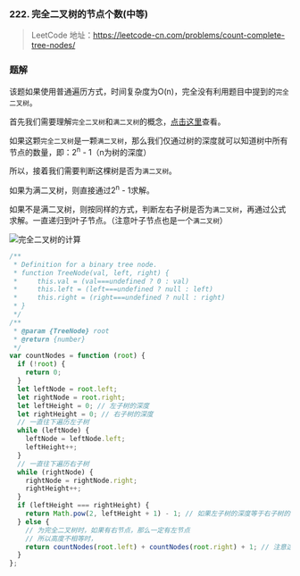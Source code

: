 ### 222. 完全二叉树的节点个数(中等)

> LeetCode 地址：https://leetcode-cn.com/problems/count-complete-tree-nodes/

### 题解
该题如果使用普通遍历方式，时间复杂度为O(n)，完全没有利用题目中提到的`完全二叉树`。

首先我们需要理解`完全二叉树`和`满二叉树`的概念，[点击这里](https://github.com/kerwin-ly/Blog/blob/master/data-structure/%E4%BA%8C%E5%8F%89%E6%A0%91.md)查看。

如果这颗`完全二叉树`是一颗`满二叉树`，那么我们仅通过树的深度就可以知道树中所有节点的数量，即：2<sup>n</sup> - 1（n为树的深度）

所以，接着我们需要判断这棵树是否为`满二叉树`。

如果为满二叉树，则直接通过2<sup>n</sup> - 1求解。

如果不是满二叉树，则按同样的方式，判断左右子树是否为`满二叉树`，再通过公式求解。一直递归到叶子节点。（注意叶子节点也是一个`满二叉树`）

![完全二叉树的计算](https://raw.githubusercontent.com/kerwin-ly/Blog/master/assets/imgs/algorithm/complete-tree-count.png)

```js
/**
 * Definition for a binary tree node.
 * function TreeNode(val, left, right) {
 *     this.val = (val===undefined ? 0 : val)
 *     this.left = (left===undefined ? null : left)
 *     this.right = (right===undefined ? null : right)
 * }
 */
/**
 * @param {TreeNode} root
 * @return {number}
 */
var countNodes = function (root) {
  if (!root) {
    return 0;
  }
  let leftNode = root.left;
  let rightNode = root.right;
  let leftHeight = 0; // 左子树的深度
  let rightHeight = 0; // 右子树的深度
  // 一直往下遍历左子树
  while (leftNode) {
    leftNode = leftNode.left;
    leftHeight++;
  }
  // 一直往下遍历右子树
  while (rightNode) {
    rightNode = rightNode.right;
    rightHeight++;
  }
  if (leftHeight === rightHeight) {
    return Math.pow(2, leftHeight + 1) - 1; // 如果左子树的深度等于右子树的深度，则为满二叉树，节点总数为2^n - 1
  } else {
    // 为完全二叉树时，如果有右节点，那么一定有左节点
    // 所以高度不相等时，
    return countNodes(root.left) + countNodes(root.right) + 1; // 注意这里是直接求的左右子树的节点数量，还需要加上父节点。所以+1
  }
};
```
